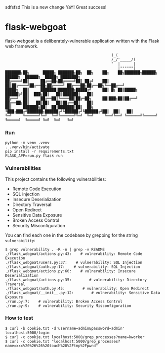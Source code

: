 sdfsfsd
This is a new change
YaY! Great success!
# flask-webgoat

flask-webgoat is a deliberately-vulnerable application written with the Flask
web framework.

```
                                                (_(
                                                /_/'_____/)
                                                "  |      |
                                                   |""""""|
███████╗██╗      █████╗ ███████╗██╗  ██╗    ██╗    ██╗███████╗██████╗  ██████╗  ██████╗  █████╗ ████████╗
██╔════╝██║     ██╔══██╗██╔════╝██║ ██╔╝    ██║    ██║██╔════╝██╔══██╗██╔════╝ ██╔═══██╗██╔══██╗╚══██╔══╝
█████╗  ██║     ███████║███████╗█████╔╝     ██║ █╗ ██║█████╗  ██████╔╝██║  ███╗██║   ██║███████║   ██║
██╔══╝  ██║     ██╔══██║╚════██║██╔═██╗     ██║███╗██║██╔══╝  ██╔══██╗██║   ██║██║   ██║██╔══██║   ██║
██║     ███████╗██║  ██║███████║██║  ██╗    ╚███╔███╔╝███████╗██████╔╝╚██████╔╝╚██████╔╝██║  ██║   ██║
╚═╝     ╚══════╝╚═╝  ╚═╝╚══════╝╚═╝  ╚═╝     ╚══╝╚══╝ ╚══════╝╚═════╝  ╚═════╝  ╚═════╝ ╚═╝  ╚═╝   ╚═╝
```

### Run

```
python -m venv .venv
. .venv/bin/activate
pip install -r requirements.txt
FLASK_APP=run.py flask run
```

### Vulnerabilities

This project contains the following vulnerabilities:

- Remote Code Execution
- SQL injection
- Insecure Deserialization
- Directory Traversal
- Open Redirect
- Sensitive Data Exposure
- Broken Access Control
- Security Misconfiguration

You can find each one in the codebase by grepping for the string
`vulnerability`:

```
$ grep vulnerability . -R -n | grep -v README
./flask_webgoat/actions.py:43:    # vulnerability: Remote Code Execution
./flask_webgoat/users.py:37:    # vulnerability: SQL Injection
./flask_webgoat/auth.py:17:    # vulnerability: SQL Injection
./flask_webgoat/actions.py:60:    # vulnerability: Insecure Deserialization
./flask_webgoat/actions.py:35:        # vulnerability: Directory Traversal
./flask_webgoat/auth.py:45:        # vulnerability: Open Redirect
./flask_webgoat/__init__.py:12:        # vulnerability: Sensitive Data Exposure
./run.py:7:    # vulnerability: Broken Access Control
./run.py:9:    # vulnerability: Security Misconfiguration
```

### How to test

```
$ curl -b cookie.txt -d'username=admin&password=admin' localhost:5000/login
$ curl -c cookie.txt localhost:5000/grep_processes?name=kworker
$ curl -c cookie.txt "localhost:5000/grep_processes?name=xxx%20%26%26%20touch%20%2Ftmp%2Fpwnd"
```
